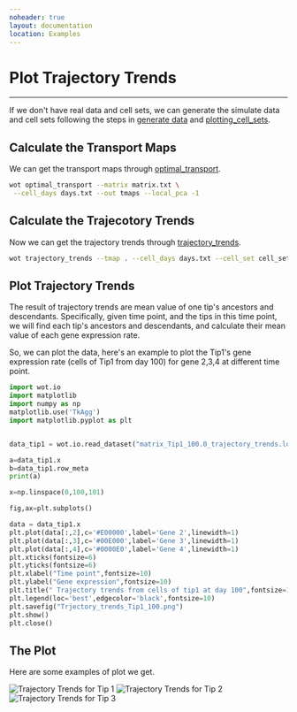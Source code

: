 ```yaml
---
noheader: true
layout: documentation
location: Examples
---
```


# Plot Trajectory Trends
------------------------

If we don't have real data and cell sets, we can generate the simulate data and cell sets following the steps in [generate data](generate_data) and [plotting_cell_sets](plotting_cell_sets).

## Calculate the Transport Maps

We can get the transport maps through [optimal_transport]({{site.baseurl}}/cli_documentation#transport-maps).

```sh
wot optimal_transport --matrix matrix.txt \
 --cell_days days.txt --out tmaps --local_pca -1
```

## Calculate the Trajecotory Trends
Now we can get the trajectory trends through
[trajectory_trends]({{site.baseurl}}/cli_documentation#trajectory-trends).
```sh
wot trajectory_trends --tmap . --cell_days days.txt --cell_set cell_sets.gmt --matrix matrix.txt
```

## Plot Trajectory Trends
The result of trajectory trends are mean value of one tip's ancestors and descendants. Specifically, given time point, and the tips in this time point, we will find each tip's ancestors and descendants, and calculate their mean value of each gene expression rate.

So, we can plot the data, here's an example to plot the 
Tip1's gene expression rate (cells of Tip1 from day 100) for gene 2,3,4 at different time point.

```python
import wot.io
import matplotlib
import numpy as np
matplotlib.use('TkAgg')
import matplotlib.pyplot as plt


data_tip1 = wot.io.read_dataset("matrix_Tip1_100.0_trajectory_trends.loom")

a=data_tip1.x
b=data_tip1.row_meta
print(a)

x=np.linspace(0,100,101)

fig,ax=plt.subplots()

data = data_tip1.x
plt.plot(data[:,2],c='#E00000',label='Gene 2',linewidth=1)
plt.plot(data[:,3],c='#00E000',label='Gene 3',linewidth=1)
plt.plot(data[:,4],c='#0000E0',label='Gene 4',linewidth=1)
plt.xticks(fontsize=6)
plt.yticks(fontsize=6)
plt.xlabel("Time point",fontsize=10)
plt.ylabel("Gene expression",fontsize=10)
plt.title(" Trajectory trends from cells of tip1 at day 100",fontsize=10)
plt.legend(loc='best',edgecolor='black',fontsize=10)
plt.savefig("Trjectory_trends_Tip1_100.png")
plt.show()
plt.close()
```



## The Plot

Here are some examples of plot we get.



![Trajectory Trends for Tip 1]({{site.baseurl}}/images/trajectory_trends_1.png)
![Trajectory Trends for Tip 2]({{site.baseurl}}/images/trajectory_trends_2.png)
![Trajectory Trends for Tip 3]({{site.baseurl}}/images/trajectory_trends_3.png)
